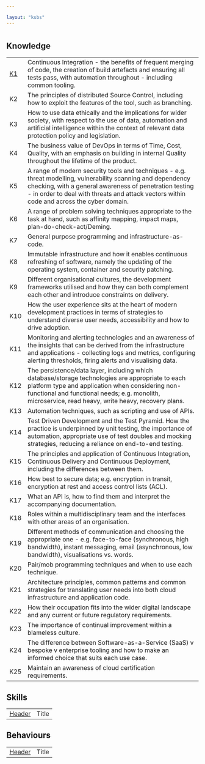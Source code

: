 ```yaml
---

layout: "ksbs"
---
```

#

## Knowledge

|  |  |
| - | - |
| [K1](../tags/K1) | Continuous Integration - the benefits of frequent merging of code, the creation of build artefacts and ensuring all tests pass, with automation throughout - including common tooling. |
| K2 | The principles of distributed Source Control, including how to exploit the features of the tool, such as branching. |
| K3 | How to use data ethically and the implications for wider society, with respect to the use of data, automation and artificial intelligence within the context of relevant data protection policy and legislation. |
| K4 | The business value of DevOps in terms of Time, Cost, Quality, with an emphasis on building in internal Quality throughout the lifetime of the product. |
| K5 | A range of modern security tools and techniques - e.g. threat modelling, vulnerability scanning and dependency checking, with a general awareness of penetration testing - in order to deal with threats and attack vectors within code and across the cyber domain. |
| K6 | A range of problem solving techniques appropriate to the task at hand, such as affinity mapping, impact maps, plan-do-check-act/Deming. |
| K7 | General purpose programming and infrastructure-as-code. |
| K8 | Immutable infrastructure and how it enables continuous refreshing of software, namely the updating of the operating system, container and security patching. |
| K9 | Different organisational cultures, the development frameworks utilised and how they can both complement each other and introduce constraints on delivery. |
| K10 | How the user experience sits at the heart of modern development practices in terms of strategies to understand diverse user needs, accessibility and how to drive adoption. |
| K11|  Monitoring and alerting technologies and an awareness of the insights that can be derived from the infrastructure and applications - collecting logs and metrics, configuring alerting thresholds, firing alerts and visualising data. |
| K12 | The persistence/data layer, including which database/storage technologies are appropriate to each platform type and application when considering non-functional and functional needs; e.g. monolith, microservice, read heavy, write heavy, recovery plans. |
| K13 | Automation techniques, such as scripting and use of APIs. |
| K14 | Test Driven Development and the Test Pyramid. How the practice is underpinned by unit testing, the importance of automation, appropriate use of test doubles and mocking strategies, reducing a reliance on end-to-end testing. |
| K15 | The principles and application of Continuous Integration, Continuous Delivery and Continuous Deployment, including the differences between them. |
| K16 | How best to secure data; e.g. encryption in transit, encryption at rest and access control lists (ACL). |
| K17 | What an API is, how to find them and interpret the accompanying documentation. |
| K18 | Roles within a multidisciplinary team and the interfaces with other areas of an organisation. |
| K19 | Different methods of communication and choosing the appropriate one - e.g. face-to-face (synchronous, high bandwidth), instant messaging, email (asynchronous, low bandwidth), visualisations vs. words. |
| K20 | Pair/mob programming techniques and when to use each technique. |
| K21 | Architecture principles, common patterns and common strategies for translating user needs into both cloud infrastructure and application code. |
| K22 | How their occupation fits into the wider digital landscape and any current or future regulatory requirements. |
| K23 | The importance of continual improvement within a blameless culture. |
| K24 | The difference between Software-as-a-Service (SaaS) v bespoke v enterprise tooling and how to make an informed choice that suits each use case. |
| K25 | Maintain an awareness of cloud certification requirements. |

## Skills

|  |  |
| - | - |
| [Header](../tags/example/) | Title |

## Behaviours

|  |  |
| - | - |
| [Header](../tags/example/) | Title |
